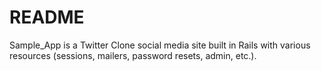 # README

Sample_App is a Twitter Clone social media site built in Rails with various resources (sessions, mailers, password resets, admin, etc.).

